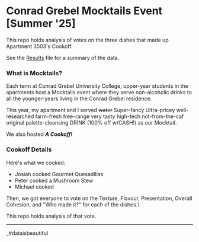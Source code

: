 # Conrad Grebel Mocktails Event [Summer '25]

This repo holds analysis of votes on the three dishes that made up Apartment 3503's Cookoff.

See the [Results](/RESULTS.md) file for a summary of the data.

### What is Mocktails?

Each term at Conrad Grebel University College, upper-year students in the apartments host a Mocktails event where they serve non-alcoholic drinks to all the younger-years living in the Conrad Grebel residence.

This year, my apartment and I served ~~water~~ Super-fancy Ultra-pricey well-researched farm-fresh free-range very tasty high-tech not-from-the-caf original palette-cleansing DRINK (100% off w/CASH!) as our Mocktail.

We also hosted **_A Cookoff!_**

### Cookoff Details

Here's what we cooked:

- Josiah cooked Gourmet Quesadillas
- Peter cooked a Mushroom Stew
- Michael cooked

Then, we got everyone to vote on the Texture, Flavour, Presentation, Overall Cohesion, and "Who made it?" for each of the dishes.\

This repo holds analysis of that vote.

---

\_#dataisbeautiful
